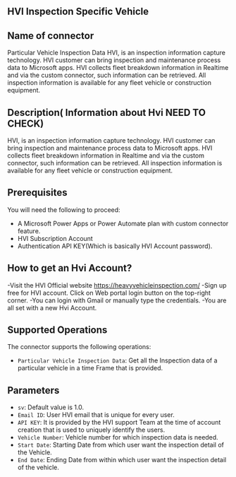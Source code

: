 ## HVI Inspection Specific Vehicle
## Name of connector 
Particular Vehicle Inspection Data
HVI, is an inspection information capture technology. HVI customer can bring inspection and maintenance process data to Microsoft apps.
HVI collects fleet breakdown information in Realtime and via the custom connector, such information can be retrieved.
All inspection information is available for any fleet vehicle or construction equipment. 

## Description( Information about Hvi NEED TO CHECK)
HVI, is an inspection information capture technology. HVI customer can bring inspection and maintenance process data to Microsoft apps. 
HVI collects fleet breakdown information in Realtime and via the custom connector, such information can be retrieved.
All inspection information is available for any fleet vehicle or construction equipment. 

## Prerequisites
You will need the following to proceed:
* A Microsoft Power Apps or Power Automate plan with custom connector feature.
* HVI Subscription Account
* Authentication API KEY(Which is basically HVI Account password).

## How to get an Hvi Account?
-Visit the HVI Official website https://heavyvehicleinspection.com/
-Sign up free for HVI account. Click on Web portal login button on the top-right corner.
-You can login with Gmail or manually type the credentials.
-You are all set with a new Hvi Account.


## Supported Operations
The connector supports the following operations:
* `Particular Vehicle Inspection Data`: Get all the Inspection data of a particular vehicle in a time Frame that is provided.

 
## Parameters
* `sv`: Default value is 1.0.
* `Email ID`: User HVI email that is unique for every user.
* `API KEY`: It is provided by the HVI support Team at the time of account creation that is used to uniquely identify the users.
* `Vehicle Number`: Vehicle number for which inspection data is needed.
* `Start Date`: Starting Date from which user want the inspection detail of the Vehicle.
* `End Date`: Ending Date from within which user want the inspection detail of the vehicle. 





